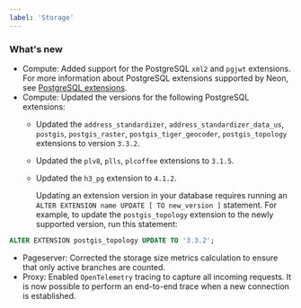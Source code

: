 ```yaml
---
label: 'Storage'
---
```


### What's new

- Compute: Added support for the PostgreSQL `xml2` and `pgjwt` extensions. For more information about PostgreSQL extensions supported by Neon, see [PostgreSQL extensions](https://neon.tech/docs/reference/pg-extensions/).
- Compute: Updated the versions for the following PostgreSQL extensions:
  - Updated the `address_standardizer`, `address_standardizer_data_us`, `postgis`, `postgis_raster`, `postgis_tiger_geocoder`, `postgis_topology` extensions to version `3.3.2`.
  - Updated the `plv8`, `plls`, `plcoffee` extensions to `3.1.5`.
  - Updated the `h3_pg` extension to `4.1.2`.

    Updating an extension version in your database requires running an `ALTER EXTENSION name UPDATE [ TO new_version ]` statement. For example, to update the `postgis_topology` extension to the newly supported version, run this statement:

```sql
ALTER EXTENSION postgis_topology UPDATE TO '3.3.2';
```

- Pageserver: Corrected the storage size metrics calculation to ensure that only active branches are counted.
- Proxy: Enabled `OpenTelemetry` tracing to capture all incoming requests. It is now possible to perform an end-to-end trace when a new
connection is established.
